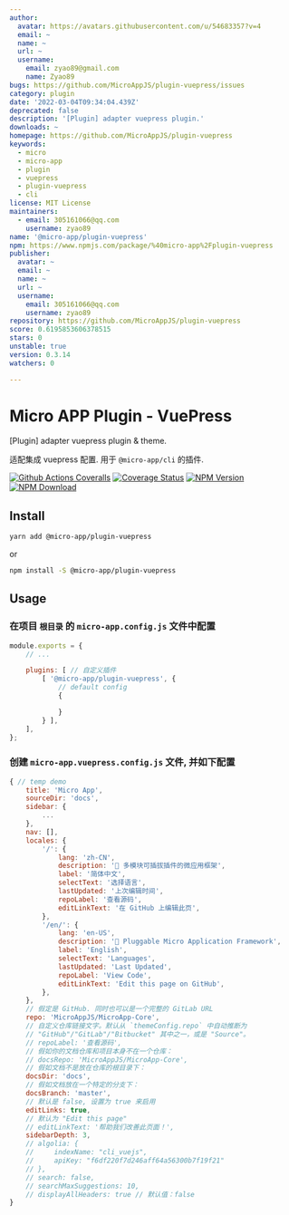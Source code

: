 ```yaml
---
author:
  avatar: https://avatars.githubusercontent.com/u/54683357?v=4
  email: ~
  name: ~
  url: ~
  username:
    email: zyao89@gmail.com
    name: Zyao89
bugs: https://github.com/MicroAppJS/plugin-vuepress/issues
category: plugin
date: '2022-03-04T09:34:04.439Z'
deprecated: false
description: '[Plugin] adapter vuepress plugin.'
downloads: ~
homepage: https://github.com/MicroAppJS/plugin-vuepress
keywords:
  - micro
  - micro-app
  - plugin
  - vuepress
  - plugin-vuepress
  - cli
license: MIT License
maintainers:
  - email: 305161066@qq.com
    username: zyao89
name: '@micro-app/plugin-vuepress'
npm: https://www.npmjs.com/package/%40micro-app%2Fplugin-vuepress
publisher:
  avatar: ~
  email: ~
  name: ~
  url: ~
  username:
    email: 305161066@qq.com
    username: zyao89
repository: https://github.com/MicroAppJS/plugin-vuepress
score: 0.6195853606378515
stars: 0
unstable: true
version: 0.3.14
watchers: 0

---
```


# Micro APP Plugin - VuePress

[Plugin] adapter vuepress plugin & theme.

适配集成 vuepress 配置. 用于 `@micro-app/cli` 的插件.

[![Github Actions Coveralls][Github-Actions-Coveralls]][Github-Actions-Coveralls-url]
[![Coverage Status][Coverage-img]][Coverage-url]
[![NPM Version][npm-img]][npm-url]
[![NPM Download][download-img]][download-url]

[Github-Actions-Coveralls]: https://github.com/MicroAppJS/plugin-vuepress/workflows/Coveralls/badge.svg
[Github-Actions-Coveralls-url]: https://github.com/MicroAppJS/plugin-vuepress
[Coverage-img]: https://coveralls.io/repos/github/MicroAppJS/plugin-vuepress/badge.svg?branch=master
[Coverage-url]: https://coveralls.io/github/MicroAppJS/plugin-vuepress?branch=master
[npm-img]: https://img.shields.io/npm/v/@micro-app/plugin-vuepress.svg?style=flat-square
[npm-url]: https://npmjs.org/package/@micro-app/plugin-vuepress
[download-img]: https://img.shields.io/npm/dm/@micro-app/plugin-vuepress.svg?style=flat-square
[download-url]: https://npmjs.org/package/@micro-app/plugin-vuepress

## Install

```sh
yarn add @micro-app/plugin-vuepress
```

or

```sh
npm install -S @micro-app/plugin-vuepress
```

## Usage

### 在项目 `根目录` 的 `micro-app.config.js` 文件中配置

```js
module.exports = {
    // ...

    plugins: [ // 自定义插件
        [ '@micro-app/plugin-vuepress', {
            // default config
            {

            }
        } ],
    ],
};
```

### 创建 `micro-app.vuepress.config.js` 文件, 并如下配置

```js
{ // temp demo
    title: 'Micro App',
    sourceDir: 'docs',
    sidebar: {
        ...
    },
    nav: [],
    locales: {
        '/': {
            lang: 'zh-CN',
            description: '🔌 多模块可插拔插件的微应用框架',
            label: '简体中文',
            selectText: '选择语言',
            lastUpdated: '上次编辑时间',
            repoLabel: '查看源码',
            editLinkText: '在 GitHub 上编辑此页',
        },
        '/en/': {
            lang: 'en-US',
            description: '🔌 Pluggable Micro Application Framework',
            label: 'English',
            selectText: 'Languages',
            lastUpdated: 'Last Updated',
            repoLabel: 'View Code',
            editLinkText: 'Edit this page on GitHub',
        },
    },
    // 假定是 GitHub. 同时也可以是一个完整的 GitLab URL
    repo: 'MicroAppJS/MicroApp-Core',
    // 自定义仓库链接文字。默认从 `themeConfig.repo` 中自动推断为
    // "GitHub"/"GitLab"/"Bitbucket" 其中之一，或是 "Source"。
    // repoLabel: '查看源码',
    // 假如你的文档仓库和项目本身不在一个仓库：
    // docsRepo: 'MicroAppJS/MicroApp-Core',
    // 假如文档不是放在仓库的根目录下：
    docsDir: 'docs',
    // 假如文档放在一个特定的分支下：
    docsBranch: 'master',
    // 默认是 false, 设置为 true 来启用
    editLinks: true,
    // 默认为 "Edit this page"
    // editLinkText: '帮助我们改善此页面！',
    sidebarDepth: 3,
    // algolia: {
    //     indexName: "cli_vuejs",
    //     apiKey: "f6df220f7d246aff64a56300b7f19f21"
    // },
    // search: false,
    // searchMaxSuggestions: 10,
    // displayAllHeaders: true // 默认值：false
}
```
